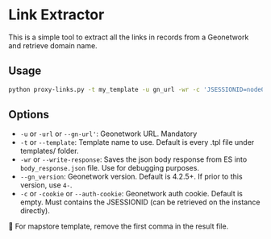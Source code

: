 # Link Extractor

This is a simple tool to extract all the links in records from a Geonetwork and retrieve domain name.

## Usage
    
```bash
python proxy-links.py -t my_template -u gn_url -wr -c 'JSESSIONID=node019...node0;' --gn-version 4-
```

## Options

- `-u` or `-url` or `--gn-url'`: Geonetwork URL. Mandatory
- `-t` or `--template`: Template name to use. Default is every .tpl file under templates/ folder.
- `-wr` or `--write-response`: Saves the json body response from ES into `body_response.json` file. Use for debugging purposes.
- `--gn_version`: Geonetwork version. Default is 4.2.5+. If prior to this version, use `4-`.
- `-c` or `-cookie` or `--auth-cookie`: Geonetwork auth cookie. Default is empty. Must contains the JSESSIONID (can be retrieved on the instance directly).

:rotating_light: For mapstore template, remove the first comma  in the result file.
